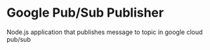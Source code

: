 # Google Pub/Sub Publisher

Node.js application that publishes message to topic in google cloud pub/sub
